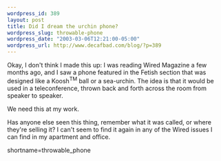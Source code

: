 ```yaml
--- 
wordpress_id: 389
layout: post
title: Did I dream the urchin phone?
wordpress_slug: throwable-phone
wordpress_date: "2003-03-06T12:21:00-05:00"
wordpress_url: http://www.decafbad.com/blog/?p=389
---
```

<!-- xmlrpcfilter 1 -->

Okay, I don't think I made this up:  I was reading Wired Magazine a
few months ago, and I saw a phone featured in the Fetish section
that was designed like a Koosh<sup>TM</sup> ball or a sea-urchin.
The idea is that it would be used in a teleconference, thrown back
and forth across the room from speaker to speaker.


We need this at my work.


Has anyone else seen this thing, remember what it was called, or
where they're selling it?  I can't seem to find it again in any of
the Wired issues I can find in my apartment and office.
<!--more-->
shortname=throwable_phone
